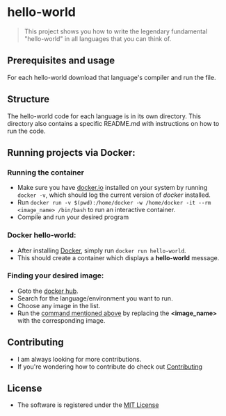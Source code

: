 # hello-world

>This project shows you how to write the legendary fundamental "hello-world" in
>all languages that you can think of.


## Prerequisites and usage
For each hello-world download that language's compiler and run the file.

## Structure
The hello-world code for each language is in its own directory. This directory also contains a specific README.md with instructions on how to run the code.

## Running projects via Docker:

### Running the container
- Make sure you have [docker.io](https://www.docker.com/) installed on your system by running `docker -v`, which should log the current version of *docker* installed.
- Run `docker run -v $(pwd):/home/docker -w /home/docker -it --rm <image_name> /bin/bash` to run an interactive container.
- Compile and run your desired program

### Docker hello-world:
- After installing [Docker](https://www.docker.com/), simply run `docker run hello-world`.
- This should create a container which displays a **hello-world** message.

### Finding your desired image:
- Goto the [docker hub](https://hub.docker.com/).
- Search for the language/environment you want to run.
- Choose any image in the list.
- Run the [command mentioned above](https://github.com/akram-rameez/hello-world/blob/master/README.md#running-the-container) by replacing the **<image_name>** with the corresponding image.

## Contributing

- I am always looking for more contributions.
- If you're wondering how to contribute do check out [Contributing](https://github.com/salman-bhai/hello-world/blob/master/CONTRIBUTING.md)

## License

- The software is registered under the [MIT License](https://github.com/salman-bhai/hello-world/blob/master/LICENSE)
